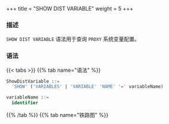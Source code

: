 +++
title = "SHOW DIST VARIABLE"
weight = 5
+++

### 描述

`SHOW DIST VARIABLE` 语法用于查询 `PROXY` 系统变量配置。

### 语法

{{< tabs >}}
{{% tab name="语法" %}}
```sql
ShowDistVariable ::=
  'SHOW' ('VARIABLES' | 'VARIABLE' 'NAME' '=' variableName)

variableName ::=
  identifier
```
{{% /tab %}}
{{% tab name="铁路图" %}}
<iframe frameborder="0" name="diagram" id="diagram" width="100%" height="100%"></iframe>
{{% /tab %}}
{{< /tabs >}}

### 返回值说明

| 列              | 说明     |
|----------------|--------|
| variable_name  | 系统变量名称 |
| variable_value | 系统变量值  |

### 补充说明

- 未指定 `vairableName` 时，默认查询所有 `PROXY` 系统变量配置

### 示例

- 查询所有 `PROXY` 系统变量配置

```sql
SHOW DIST VARIABLES;
```

```sql
mysql> SHOW DIST VARIABLES;
+---------------------------------------+----------------+
| variable_name                         | variable_value |
+---------------------------------------+----------------+
| system_log_level                      | INFO           |
| kernel_executor_size                  | 0              |
| max_connections_size_per_query        | 1              |
| check_table_meta_data_enabled         | false          |
| sql_federation_type                   | NONE           |
| proxy_frontend_database_protocol_type |                |
| proxy_frontend_flush_threshold        | 128            |
| proxy_hint_enabled                    | false          |
| proxy_backend_query_fetch_size        | -1             |
| proxy_frontend_executor_size          | 0              |
| proxy_backend_executor_suitable       | OLAP           |
| proxy_frontend_max_connections        | 0              |
| proxy_mysql_default_version           | 5.7.22         |
| proxy_default_port                    | 3307           |
| proxy_netty_backlog                   | 1024           |
| proxy_instance_type                   | Proxy          |
| cdc_server_port                       | 33071          |
| proxy_meta_data_collector_enabled     | true           |
| agent_plugins_enabled                 | true           |
| cached_connections                    | 0              |
| transaction_type                      | LOCAL          |
| sql_show                              | false          |
| sql_simple                            | false          |
+---------------------------------------+----------------+
23 rows in set (0.01 sec)
```

- 查询指定 `PROXY` 系统变量配置

```sql
SHOW DIST VARIABLE WHERE NAME = sql_show;
```

```sql
mysql> SHOW DIST VARIABLE WHERE NAME = sql_show;
+---------------+----------------+
| variable_name | variable_value |
+---------------+----------------+
| sql_show      | false          |
+---------------+----------------+
1 row in set (0.00 sec)
```

### 保留字

`SHOW`、`DIST`、`VARIABLE`、`VARIABLES`、`NAME`

### 相关链接

- [保留字](/cn/user-manual/shardingsphere-proxy/distsql/syntax/reserved-word/)
